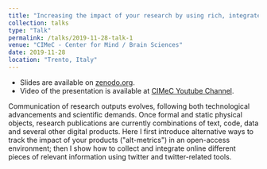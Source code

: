 ```yaml
---
title: "Increasing the impact of your research by using rich, integrated and open-access communications"
collection: talks
type: "Talk"
permalink: /talks/2019-11-28-talk-1
venue: "CIMeC - Center for Mind / Brain Sciences"
date: 2019-11-28
location: "Trento, Italy"
---
```


* Slides are available on [zenodo.org](https://zenodo.org/record/3675395#.Xt-pcTozbIU).
* Video of the presentation is available at [CIMeC Youtube Channel](https://www.youtube.com/watch?v=VWBVTA6Cvtw).

Communication of research outputs evolves, following both technological advancements and scientific demands. Once formal and static physical objects, research publications are currently combinations of text, code, data and several other digital products. Here I first introduce alternative ways to track the impact of your products ("alt-metrics") in an open-access environment; then I show how to collect and integrate online different pieces of relevant information using twitter and twitter-related tools.
